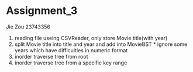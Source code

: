 # Assignment_3

Jie Zou
23743356

 1. reading file useing CSVReader, only store Movie title(with year)
 2. split Movie title into title and year and add into MovieBST
            * ignore some years which have difficulties in numeric format
 3. inorder traverse tree from root
 4. inorder traverse tree from a specific key range
            
 
